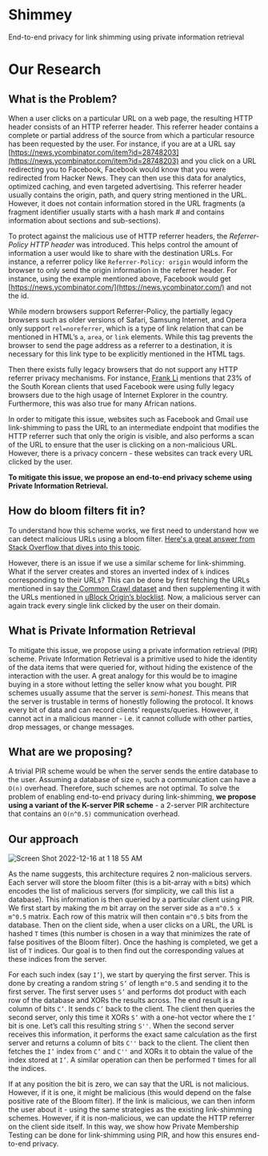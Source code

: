 # Shimmey
End-to-end privacy for link shimming using private information retrieval

# Our Research

## What is the Problem?
When a user clicks on a particular URL on a web page, the resulting HTTP header consists of an HTTP referrer header. 
This referrer header contains a complete or partial address of the source from which a particular resource has been requested by the user. 
For instance, if you are at a URL say [https://news.ycombinator.com/item?id=28748203](https://news.ycombinator.com/item?id=28748203) and you click on a URL redirecting you to Facebook, Facebook would know that you were redirected from Hacker News.
They can then use this data for analytics, optimized caching, and even targeted advertising. 
This referrer header usually contains the origin, path, and query string mentioned in the URL. 
However, it does not contain information stored in the URL fragments (a fragment identifier usually starts with a hash mark # and contains information about sections and sub-sections).

To protect against the malicious use of HTTP referrer headers, the _Referrer-Policy HTTP header_ was introduced. 
This helps control the amount of information a user would like to share with the destination URLs. 
For instance, a referrer policy like `Referrer-Policy: origin` would inform the browser to only send the origin information in the referrer header. 
For instance, using the example mentioned above, Facebook would get [https://news.ycombinator.com/](https://news.ycombinator.com/) and not the id.

While modern browsers support Referrer-Policy, the partially legacy browsers such as older versions of Safari, Samsung Internet, and Opera only support `rel=noreferrer`, which is a type of link relation that can be mentioned in HTML’s `a`, `area`, or `link` elements. 
While this tag prevents the browser to send the page address as a referrer to a destination, it is necessary for this link type to be explicitly mentioned in the HTML tags.

Then there exists fully legacy browsers that do not support any HTTP referrer privacy mechanisms. 
For instance, [Frank Li](https://www.usenix.org/system/files/sec20-li-frank.pdf) mentions that 23% of the South Korean clients that used Facebook were using fully legacy browsers due to the high usage of Internet Explorer in the country.
Furthermore, this was also true for many African nations.

In order to mitigate this issue, websites such as Facebook and Gmail use link-shimming to pass the URL to an intermediate endpoint that modifies the HTTP referrer such that only the origin is visible, and also performs a scan of the URL to ensure that the user is clicking on a non-malicious URL. 
However, there is a privacy concern - these websites can track every URL clicked by the user.

**To mitigate this issue, we propose an end-to-end privacy scheme using Private Information Retrieval.**

## How do bloom filters fit in?
To understand how this scheme works, we first need to understand how we can detect malicious URLs using a bloom filter.
[Here's a great answer from Stack Overflow that dives into this topic](https://stackoverflow.com/a/30247022/7543474).

However, there is an issue if we use a similar scheme for link-shimming. 
What if the server creates and stores an inverted index of `k` indices corresponding to their URLs? 
This can be done by first fetching the URLs mentioned in say [the Common Crawl dataset](https://commoncrawl.org/) and then supplementing it with the URLs mentioned in [uBlock Origin’s blocklist](https://github.com/gorhill/uBlock).
Now, a malicious server can again track every single link clicked by the user on their domain.

## What is Private Information Retrieval
To mitigate this issue, we propose using a private information retrieval (PIR) scheme.
Private Information Retrieval is a primitive used to hide the identity of the data items that were queried for, without hiding the existence of the interaction with the user. 
A great analogy for this would be to imagine buying in a store without letting the seller know what you bought. 
PIR schemes usually assume that the server is _semi-honest_. 
This means that the server is trustable in terms of honestly following the protocol.
It knows every bit of data and can record clients’ requests/queries. 
However, it cannot act in a malicious manner - i.e. it cannot collude with other parties, drop messages, or change messages.

## What are we proposing?
A trivial PIR scheme would be when the server sends the entire database to the user. 
Assuming a database of size `n`, such a communication can have a `O(n)` overhead. 
Therefore, such schemes are not optimal. 
To solve the problem of enabling end-to-end privacy during link-shimming, **we propose using a variant of the K-server PIR scheme** - a 2-server PIR architecture that contains an `O(n^0.5)` communication overhead.

## Our approach
![Screen Shot 2022-12-16 at 1 18 55 AM](https://user-images.githubusercontent.com/24948340/208035191-5c5971e3-b69b-423f-8a6a-c82811a41807.png)

As the name suggests, this architecture requires 2 non-malicious servers. 
Each server will store the bloom filter (this is a bit-array with `m` bits) which encodes the list of malicious servers (for simplicity, we call this list a database). 
This information is then queried by a particular client using PIR. 
We first start by making the $m$ bit array on the server side as a `m^0.5 x m^0.5` matrix. 
Each row of this matrix will then contain `m^0.5` bits from the database. 
Then on the client side, when a user clicks on a URL, the URL is hashed `T` times (this number is chosen in a way that minimizes the rate of false positives of the Bloom filter). 
Once the hashing is completed, we get a list of `T` indices. 
Our goal is to then find out the corresponding values at these indices from the server.

For each such index (say `I’`), we start by querying the first server. 
This is done by creating a random string `S’` of length `m^0.5` and sending it to the first server. 
The first server uses `S’` and performs dot product with each row of the database and XORs the results across. 
The end result is a column of bits `C’`. It sends `C’` back to the client. 
The client then queries the second server, only this time it XORs `S’` with a one-hot vector where the `I’` bit is one. 
Let’s call this resulting string `S''`. 
When the second server receives this information, it performs the exact same calculation as the first server and returns a column of bits `C''` back to the client. 
The client then fetches the `I’` index from `C’` and `C''` and XORs it to obtain the value of the index stored at `I’`.
A similar operation can then be performed `T` times for all the indices.

If at any position the bit is zero, we can say that the URL is not malicious. 
However, if it is one, it might be malicious (this would depend on the false positive rate of the Bloom filter). 
If the link is malicious, we can then inform the user about it - using the same strategies as the existing link-shimming schemes. 
However, if it is non-malicious, we can update the HTTP referrer on the client side itself. 
In this way, we show how Private Membership Testing can be done for link-shimming using PIR, and how this ensures end-to-end privacy.
